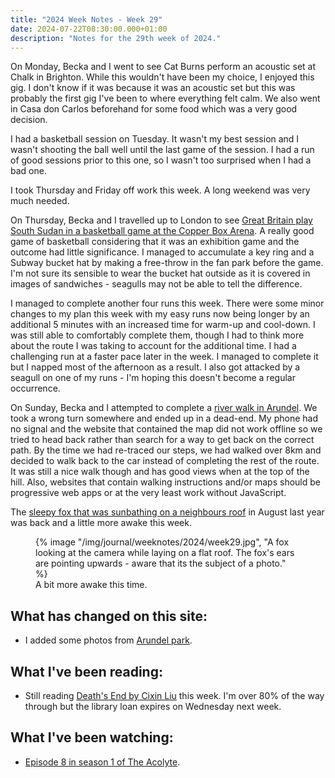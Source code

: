 ```yaml
---
title: "2024 Week Notes - Week 29"
date: 2024-07-22T08:30:00.000+01:00
description: "Notes for the 29th week of 2024."
---
```


On Monday, Becka and I went to see Cat Burns perform an acoustic set at Chalk in Brighton. While this wouldn't have been my choice, I enjoyed this gig. I don't know if it was because it was an acoustic set but this was probably the first gig I've been to where everything felt calm. We also went in Casa don Carlos beforehand for some food which was a very good decision.

I had a basketball session on Tuesday. It wasn't my best session and I wasn't shooting the ball well until the last game of the session. I had a run of good sessions prior to this one, so I wasn't too surprised when I had a bad one.

I took Thursday and Friday off work this week. A long weekend was very much needed.

On Thursday, Becka and I travelled up to London to see [Great Britain play South Sudan in a basketball game at the Copper Box Arena](https://gb.basketball/late-heroics-but-gb-fall-short-to-south-sudan/). A really good game of basketball considering that it was an exhibition game and the outcome had little significance. I managed to accumulate a key ring and a Subway bucket hat by making a free-throw in the fan park before the game. I'm not sure its sensible to wear the bucket hat outside as it is covered in images of sandwiches - seagulls may not be able to tell the difference.

I managed to complete another four runs this week. There were some minor changes to my plan this week with my easy runs now being longer by an additional 5 minutes with an increased time for warm-up and cool-down. I was still able to comfortably complete them, though I had to think more about the route I was taking to account for the additional time. I had a challenging run at a faster pace later in the week. I managed to complete it but I napped most of the afternoon as a result. I also got attacked by a seagull on one of my runs - I'm hoping this doesn't become a regular occurrence.

On Sunday, Becka and I attempted to complete a [river walk in Arundel](https://www.visitarundel.co.uk/listing/arundel-river-walk-2/). We took a wrong turn somewhere and ended up in a dead-end. My phone had no signal and the website that contained the map did not work offline so we tried to head back rather than search for a way to get back on the correct path. By the time we had re-traced our steps, we had walked over 8km and decided to walk back to the car instead of completing the rest of the route. It was still a nice walk though and has good views when at the top of the hill. Also, websites that contain walking instructions and/or maps should be progressive web apps or at the very least work without JavaScript.

The [sleepy fox that was sunbathing on a neighbours roof](/photos/20230809/) in August last year was back and a little more awake this week.

<figure>
   {% image "/img/journal/weeknotes/2024/week29.jpg", "A fox looking at the camera while laying on a flat roof. The fox's ears are pointing upwards - aware that its the subject of a photo." %}
  <figcaption>A bit more awake this time.</figcaption>
</figure>

## What has changed on this site:

- I added some photos from [Arundel park](/photos/20240721/).

## What I've been reading:

- Still reading [Death's End by Cixin Liu](/reading#now) this week. I'm over 80% of the way through but the library loan expires on Wednesday next week.

## What I've been watching:

- [Episode 8 in season 1 of The Acolyte](https://www.themoviedb.org/tv/114479/season/1/episode/8).